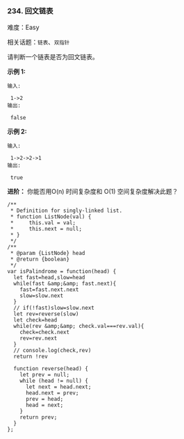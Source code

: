 ### 234. 回文链表

难度：Easy

相关话题：`链表`、`双指针`

请判断一个链表是否为回文链表。



**示例 1:** 





```
输入:

 1->2
输出:

 false
```


**示例 2:** 





```
输入:

 1->2->2->1
输出:

 true

```


**进阶：** 
你能否用O(n) 时间复杂度和 O(1) 空间复杂度解决此题？




```
/**
 * Definition for singly-linked list.
 * function ListNode(val) {
 *     this.val = val;
 *     this.next = null;
 * }
 */
/**
 * @param {ListNode} head
 * @return {boolean}
 */
var isPalindrome = function(head) {
  let fast=head,slow=head
  while(fast &amp;&amp; fast.next){
    fast=fast.next.next
    slow=slow.next
  }
  // if(!fast)slow=slow.next
  let rev=reverse(slow)
  let check=head
  while(rev &amp;&amp; check.val===rev.val){
    check=check.next
    rev=rev.next
  }
  // console.log(check,rev)
  return !rev

  function reverse(head) {
    let prev = null;
    while (head != null) {
      let next = head.next;
      head.next = prev;
      prev = head;
      head = next;
    }
    return prev;
  }
};



```

